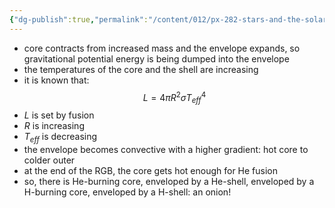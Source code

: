 ```yaml
---
{"dg-publish":true,"permalink":"/content/012/px-282-stars-and-the-solar-system/e-stellar-evolution/px-282-e5b-red-giant-branch-rgb/","noteIcon":"1","created":"2024-11-26T10:14:13.774+00:00","updated":"2024-11-26T10:20:33.856+00:00"}
---
```


- core contracts from increased mass and the envelope expands, so gravitational potential energy is being dumped into the envelope
- the temperatures of the core and the shell are increasing
- it is known that: 
$$L = 4\pi R^{2}\sigma T_{eff}^{4}$$
- $L$ is set by fusion
- $R$ is increasing
- $T_{eff}$ is decreasing
- the envelope becomes convective with a higher gradient: hot core to colder outer
- at the end of the RGB, the core gets hot enough for He fusion
- so, there is He-burning core, enveloped by a He-shell, enveloped by a H-burning core, enveloped by a H-shell: an onion!